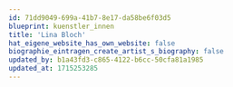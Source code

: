 ```yaml
---
id: 71dd9049-699a-41b7-8e17-da58be6f03d5
blueprint: kuenstler_innen
title: 'Lina Bloch'
hat_eigene_website_has_own_website: false
biographie_eintragen_create_artist_s_biography: false
updated_by: b1a43fd3-c865-4122-b6cc-50cfa81a1985
updated_at: 1715253285
---
```

